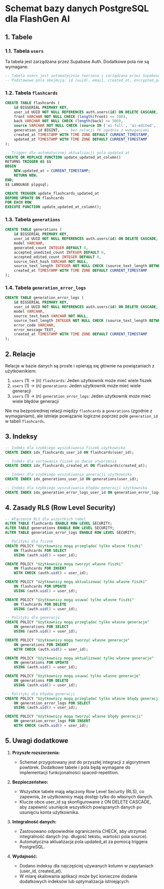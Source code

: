 # Schemat bazy danych PostgreSQL dla FlashGen AI

## 1. Tabele

### 1.1. Tabela `users`

Ta tabela jest zarządzana przez Supabase Auth. Dodatkowe pola nie są wymagane.

```sql
-- Tabela users jest automatycznie tworzona i zarządzana przez Supabase Auth
-- Podstawowe pola obejmują: id (uuid), email, created_at, encrypted_password, confirmed_at
```

### 1.2. Tabela `flashcards`

```sql
CREATE TABLE flashcards (
    id BIGSERIAL PRIMARY KEY,
    user_id UUID NOT NULL REFERENCES auth.users(id) ON DELETE CASCADE,
    front VARCHAR NOT NULL CHECK (length(front) <= 200),
    back VARCHAR NOT NULL CHECK (length(back) <= 500),
    source VARCHAR NOT NULL CHECK (source IN ('ai-full', 'ai-edited', 'manual')),
    generation_id BIGINT,  -- bez relacji FK zgodnie z wymaganiami
    created_at TIMESTAMP WITH TIME ZONE DEFAULT CURRENT_TIMESTAMP,
    updated_at TIMESTAMP WITH TIME ZONE DEFAULT CURRENT_TIMESTAMP
);

-- Trigger dla automatycznej aktualizacji pola updated_at
CREATE OR REPLACE FUNCTION update_updated_at_column()
RETURNS TRIGGER AS $$
BEGIN
    NEW.updated_at = CURRENT_TIMESTAMP;
    RETURN NEW;
END;
$$ LANGUAGE plpgsql;

CREATE TRIGGER update_flashcards_updated_at
BEFORE UPDATE ON flashcards
FOR EACH ROW
EXECUTE FUNCTION update_updated_at_column();
```

### 1.3. Tabela `generations`

```sql
CREATE TABLE generations (
    id BIGSERIAL PRIMARY KEY,
    user_id UUID NOT NULL REFERENCES auth.users(id) ON DELETE CASCADE,
    model VARCHAR,
    generated_count INTEGER DEFAULT 0,
    accepted_unedited_count INTEGER DEFAULT 0,
    accepted_edited_count INTEGER DEFAULT 0,
    source_text_hash VARCHAR NOT NULL,
    source_text_length INTEGER NOT NULL CHECK (source_text_length BETWEEN 1000 AND 10000),
    created_at TIMESTAMP WITH TIME ZONE DEFAULT CURRENT_TIMESTAMP
);
```

### 1.4. Tabela `generation_error_logs`

```sql
CREATE TABLE generation_error_logs (
    id BIGSERIAL PRIMARY KEY,
    user_id UUID NOT NULL REFERENCES auth.users(id) ON DELETE CASCADE,
    model VARCHAR,
    source_text_hash VARCHAR NOT NULL,
    source_text_length INTEGER NOT NULL CHECK (source_text_length BETWEEN 1000 AND 10000),
    error_code VARCHAR,
    error_message TEXT,
    created_at TIMESTAMP WITH TIME ZONE DEFAULT CURRENT_TIMESTAMP
);
```

## 2. Relacje

Relacje w bazie danych są proste i opierają się głównie na powiązaniach z użytkownikiem:

1. `users` (1) → (n) `flashcards`: Jeden użytkownik może mieć wiele fiszek
2. `users` (1) → (n) `generations`: Jeden użytkownik może mieć wiele generacji
3. `users` (1) → (n) `generation_error_logs`: Jeden użytkownik może mieć wiele błędów generacji

Nie ma bezpośredniej relacji między `flashcards` a `generations` (zgodnie z wymaganiami), ale istnieje powiązanie logiczne poprzez pole `generation_id` w tabeli `flashcards`.

## 3. Indeksy

```sql
-- Indeks dla szybkiego wyszukiwania fiszek użytkownika
CREATE INDEX idx_flashcards_user_id ON flashcards(user_id);

-- Indeks dla sortowania fiszek po dacie utworzenia
CREATE INDEX idx_flashcards_created_at ON flashcards(created_at);

-- Indeks dla szybkiego wyszukiwania generacji użytkownika
CREATE INDEX idx_generations_user_id ON generations(user_id);

-- Indeks dla szybkiego wyszukiwania błędów generacji użytkownika
CREATE INDEX idx_generation_error_logs_user_id ON generation_error_logs(user_id);
```

## 4. Zasady RLS (Row Level Security)

```sql
-- Włączenie RLS dla wszystkich tabel
ALTER TABLE flashcards ENABLE ROW LEVEL SECURITY;
ALTER TABLE generations ENABLE ROW LEVEL SECURITY;
ALTER TABLE generation_error_logs ENABLE ROW LEVEL SECURITY;

-- Polityki dla fiszek
CREATE POLICY "Użytkownicy mogą przeglądać tylko własne fiszki"
    ON flashcards FOR SELECT
    USING (auth.uid() = user_id);

CREATE POLICY "Użytkownicy mogą tworzyć własne fiszki"
    ON flashcards FOR INSERT
    WITH CHECK (auth.uid() = user_id);

CREATE POLICY "Użytkownicy mogą aktualizować tylko własne fiszki"
    ON flashcards FOR UPDATE
    USING (auth.uid() = user_id);

CREATE POLICY "Użytkownicy mogą usuwać tylko własne fiszki"
    ON flashcards FOR DELETE
    USING (auth.uid() = user_id);

-- Polityki dla generacji
CREATE POLICY "Użytkownicy mogą przeglądać tylko własne generacje"
    ON generations FOR SELECT
    USING (auth.uid() = user_id);

CREATE POLICY "Użytkownicy mogą tworzyć własne generacje"
    ON generations FOR INSERT
    WITH CHECK (auth.uid() = user_id);

CREATE POLICY "Użytkownicy mogą aktualizować tylko własne generacje"
    ON generations FOR UPDATE
    USING (auth.uid() = user_id);

CREATE POLICY "Użytkownicy mogą usuwać tylko własne generacje"
    ON generations FOR DELETE
    USING (auth.uid() = user_id);

-- Polityki dla błędów generacji
CREATE POLICY "Użytkownicy mogą przeglądać tylko własne błędy generacji"
    ON generation_error_logs FOR SELECT
    USING (auth.uid() = user_id);

CREATE POLICY "Użytkownicy mogą tworzyć własne błędy generacji"
    ON generation_error_logs FOR INSERT
    WITH CHECK (auth.uid() = user_id);
```

## 5. Uwagi dodatkowe

1. **Przyszłe rozszerzenia:**
   - Schemat przygotowany jest do przyszłej integracji z algorytmem powtórek. Dodatkowe tabele i pola będą wymagane do implementacji funkcjonalności spaced-repetition.

2. **Bezpieczeństwo:**
   - Wszystkie tabele mają włączony Row Level Security (RLS), co zapewnia, że użytkownicy mają dostęp tylko do własnych danych.
   - Klucze obce user_id są skonfigurowane z ON DELETE CASCADE, aby zapewnić usunięcie wszystkich powiązanych danych po usunięciu konta użytkownika.

3. **Integralność danych:**
   - Zastosowano odpowiednie ograniczenia CHECK, aby utrzymać integralność danych (np. długość tekstu, wartości pola source).
   - Automatyczna aktualizacja pola updated_at za pomocą triggera PostgreSQL.

4. **Wydajność:**
   - Dodano indeksy dla najczęściej używanych kolumn w zapytaniach (user_id, created_at).
   - W miarę skalowania aplikacji może być konieczne dodanie dodatkowych indeksów lub optymalizacja istniejących. 